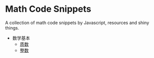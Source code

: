 # Math Code Snippets
A collection of math code snippets by Javascript, resources and shiny things.

* 数学基本
    * [质数](01_prime-number.md)
    * [整数](02_integer.md)